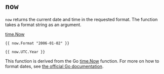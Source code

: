 # `now`

`now` returns the current date and time in the requested format. The function takes a format string as an argument.

 [time.Now](https://golang.org/pkg/time/#Now)

```
{{ now.Format "2006-01-02" }}
```

```
{{ now.UTC.Year }}
```

This function is derived from the Go [time.Now](https://golang.org/pkg/time/#Now) function. For more on how to format dates, see [the official Go documentation](https://golang.org/pkg/time/#pkg-constants).
